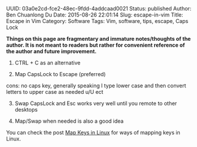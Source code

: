 UUID: 03a0e2cd-fce2-48ec-9fdd-4addcaad0021
Status: published
Author: Ben Chuanlong Du
Date: 2015-08-26 22:01:14
Slug: escape-in-vim
Title: Escape in Vim
Category: Software
Tags: Vim, software, tips, escape, Caps Lock

**Things on this page are fragmentary and immature notes/thoughts of the author. It is not meant to readers but rather for convenient reference of the author and future improvement.**
 

1. CTRL + C as an alternative

2. Map CapsLock to Escape (preferred)

cons: no caps key, 
generally speaking I type lower case and then convert letters to upper case as needed 
u/U ect 

3. Swap CapsLock and Esc 
works very well until you remote to other desktops

4. Map/Swap when needed is also a good idea

You can check the post 
[Map Keys in Linux](http://www.legendu.net/en/blog/map-keys-in-linux/)
for ways of mapping keys in Linux.
